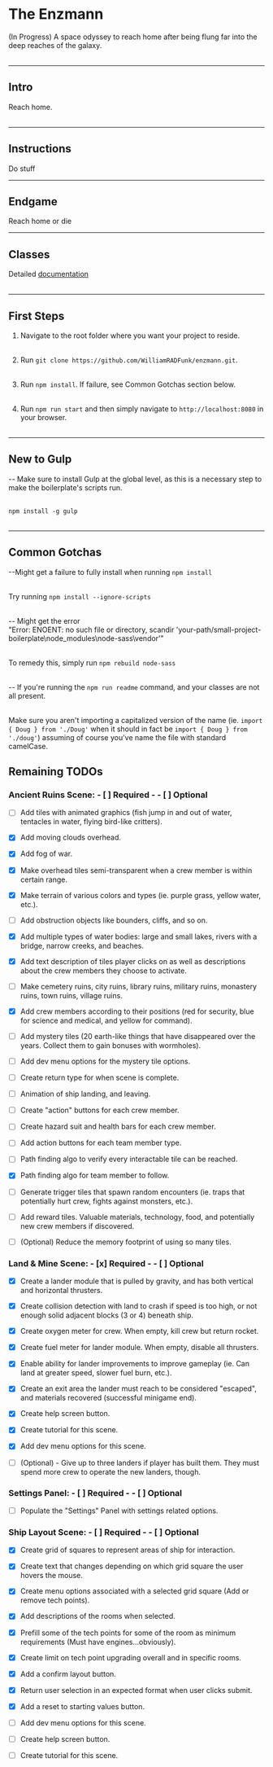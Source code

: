 # The Enzmann
(In Progress) A space odyssey to reach home after being flung far into the deep reaches of the galaxy.</br></br>

***

## Intro

Reach home.</br></br>

***

## Instructions

Do stuff

***

## Endgame

Reach home or die

***

## Classes

Detailed [documentation](docs/README.md)</br></br>

***

## First Steps

1. Navigate to the root folder where you want your project to reside.</br></br>

2. Run `git clone https://github.com/WilliamRADFunk/enzmann.git`.</br></br>

3. Run `npm install`. If failure, see Common Gotchas section below.</br></br>

4. Run `npm run start` and then simply navigate to `http://localhost:8080` in your browser.</br></br>

***

## New to Gulp

-- Make sure to install Gulp at the global level, as this is a necessary step to make the boilerplate's scripts run.</br></br>

`npm install -g gulp`</br></br>

***

## Common Gotchas

--Might get a failure to fully install when running `npm install`</br></br>

Try running `npm install --ignore-scripts`</br></br>

-- Might get the error</br>
"Error: ENOENT: no such file or directory, scandir 'your-path/small-project-boilerplate\node_modules\node-sass\vendor'"</br></br>

To remedy this, simply run `npm rebuild node-sass`</br></br>

-- If you're running the `npm run readme` command, and your classes are not all present.</br></br>

Make sure you aren't importing a capitalized version of the name (ie. `import { Doug } from './Doug'` when it should in fact be `import { Doug } from './doug'`) assuming of course you've name the file with standard camelCase.

## Remaining TODOs

### Ancient Ruins Scene: - [ ] Required - - [ ] Optional

- [ ] Add tiles with animated graphics (fish jump in and out of water, tentacles in water, flying bird-like critters).

- [x] Add moving clouds overhead.

- [x] Add fog of war.

- [x] Make overhead tiles semi-transparent when a crew member is within certain range.

- [x] Make terrain of various colors and types (ie. purple grass, yellow water, etc.).

- [ ] Add obstruction objects like bounders, cliffs, and so on.

- [x] Add multiple types of water bodies: large and small lakes, rivers with a bridge, narrow creeks, and beaches.

- [x] Add text description of tiles player clicks on as well as descriptions about the crew members they choose to activate.

- [ ] Make cemetery ruins, city ruins, library ruins, military ruins, monastery ruins, town ruins, village ruins.

- [x] Add crew members according to their positions (red for security, blue for science and medical, and yellow for command).

- [ ] Add mystery tiles (20 earth-like things that have disappeared over the years. Collect them to gain bonuses with wormholes).

- [ ] Add dev menu options for the mystery tile options.

- [ ] Create return type for when scene is complete.

- [ ] Animation of ship landing, and leaving.

- [ ] Create "action" buttons for each crew member.

- [ ] Create hazard suit and health bars for each crew member.

- [ ] Add action buttons for each team member type.

- [ ] Path finding algo to verify every interactable tile can be reached.

- [x] Path finding algo for team member to follow.

- [ ] Generate trigger tiles that spawn random encounters (ie. traps that potentially hurt crew, fights against monsters, etc.).

- [ ] Add reward tiles. Valuable materials, technology, food, and potentially new crew members if discovered.

- [ ] (Optional) Reduce the memory footprint of using so many tiles.

### Land & Mine Scene: - [x] Required - - [ ] Optional

- [x] Create a lander module that is pulled by gravity, and has both vertical and horizontal thrusters.

- [x] Create collision detection with land to crash if speed is too high, or not enough solid adjacent blocks (3 or 4) beneath ship.

- [x] Create oxygen meter for crew. When empty, kill crew but return rocket.

- [x] Create fuel meter for lander module. When empty, disable all thrusters.

- [x] Enable ability for lander improvements to improve gameplay (ie. Can land at greater speed, slower fuel burn, etc.).

- [x] Create an exit area the lander must reach to be considered "escaped", and materials recovered (successful minigame end).

- [x] Create help screen button.

- [x] Create tutorial for this scene.

- [x] Add dev menu options for this scene.

- [ ] (Optional) - Give up to three landers if player has built them. They must spend more crew to operate the new landers, though.

### Settings Panel: - [ ] Required - - [ ] Optional

- [ ] Populate the "Settings" Panel with settings related options.

### Ship Layout Scene: - [ ] Required - - [ ] Optional

- [x] Create grid of squares to represent areas of ship for interaction.

- [x] Create text that changes depending on which grid square the user hovers the mouse.

- [x] Create menu options associated with a selected grid square (Add or remove tech points).

- [x] Add descriptions of the rooms when selected.

- [x] Prefill some of the tech points for some of the room as minimum requirements (Must have engines...obviously).

- [x] Create limit on tech point upgrading overall and in specific rooms.

- [x] Add a confirm layout button.

- [x] Return user selection in an expected format when user clicks submit.

- [x] Add a reset to starting values button.

- [ ] Add dev menu options for this scene.

- [ ] Create help screen button.

- [ ] Create tutorial for this scene.
